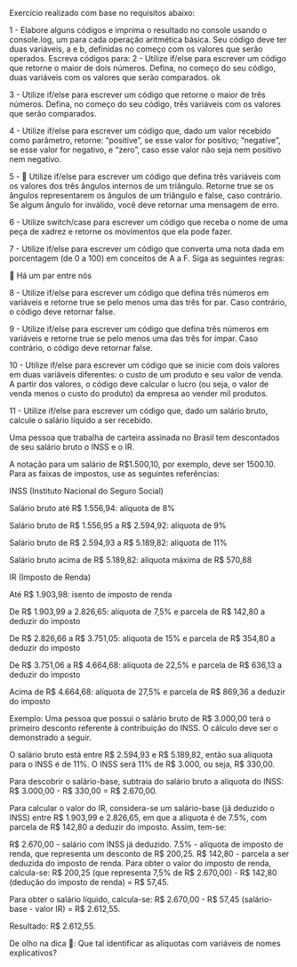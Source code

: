 Exercício realizado com base no requisitos abaixo:

1 - Elabore alguns códigos e imprima o resultado no console usando o console.log, um para cada operação aritmética básica. Seu código deve ter duas variáveis, a e b, definidas no começo com os valores que serão operados. 
Escreva códigos para:
2 - Utilize if/else para escrever um código que retorne o maior de dois números. Defina, no começo do seu código, duas variáveis com os valores que serão comparados. ok

3 - Utilize if/else para escrever um código que retorne o maior de três números. Defina, no começo do seu código, três variáveis com os valores que serão comparados.

4 - Utilize if/else para escrever um código que, dado um valor recebido como parâmetro, retorne: “positive”, se esse valor for positivo; “negative”, se esse valor for negativo, e “zero”, caso esse valor não seja nem positivo nem negativo.

5 - 🚀 Utilize if/else para escrever um código que defina três variáveis com os valores dos três ângulos internos de um triângulo. Retorne true se os ângulos representarem os ângulos de um triângulo e false, caso contrário. Se algum ângulo for inválido, você deve retornar uma mensagem de erro.

6 - Utilize switch/case para escrever um código que receba o nome de uma peça de xadrez e retorne os movimentos que ela pode fazer.

7 - Utilize if/else para escrever um código que converta uma nota dada em porcentagem (de 0 a 100) em conceitos de A a F. Siga as seguintes regras:

🚀 Há um par entre nós

8 - Utilize if/else para escrever um código que defina três números em variáveis e retorne true se pelo menos uma das três for par. Caso contrário, o código deve retornar false.

9 - Utilize if/else para escrever um código que defina três números em variáveis e retorne true se pelo menos uma das três for ímpar. Caso contrário, o código deve retornar false.

10 - Utilize if/else para escrever um código que se inicie com dois valores em duas variáveis diferentes: o custo de um produto e seu valor de venda. A partir dos valores, o código deve calcular o lucro (ou seja, o valor de venda menos o custo do produto) da empresa ao vender mil produtos.

11 - Utilize if/else para escrever um código que, dado um salário bruto, calcule o salário líquido a ser recebido.

Uma pessoa que trabalha de carteira assinada no Brasil tem descontados de seu salário bruto o INSS e o IR.

A notação para um salário de R$1.500,10, por exemplo, deve ser 1500.10. Para as faixas de impostos, use as seguintes referências:

INSS (Instituto Nacional do Seguro Social)

Salário bruto até R$ 1.556,94: alíquota de 8%

Salário bruto de R$ 1.556,95 a R$ 2.594,92: alíquota de 9%

Salário bruto de R$ 2.594,93 a R$ 5.189,82: alíquota de 11%

Salário bruto acima de R$ 5.189,82: alíquota máxima de R$ 570,88

IR (Imposto de Renda)

Até R$ 1.903,98: isento de imposto de renda

De R$ 1.903,99 a 2.826,65: alíquota de 7,5% e parcela de R$ 142,80 a deduzir do imposto

De R$ 2.826,66 a R$ 3.751,05: alíquota de 15% e parcela de R$ 354,80 a deduzir do imposto

De R$ 3.751,06 a R$ 4.664,68: alíquota de 22,5% e parcela de R$ 636,13 a deduzir do imposto

Acima de R$ 4.664,68: alíquota de 27,5% e parcela de R$ 869,36 a deduzir do imposto

Exemplo: Uma pessoa que possui o salário bruto de R$ 3.000,00 terá o primeiro desconto referente à contribuição do INSS. O cálculo deve ser o demonstrado a seguir.

O salário bruto está entre R$ 2.594,93 e R$ 5.189,82, então sua alíquota para o INSS é de 11%. O INSS será 11% de R$ 3.000, ou seja, R$ 330,00.

Para descobrir o salário-base, subtraia do salário bruto a alíquota do INSS: R$ 3.000,00 - R$ 330,00 = R$ 2.670,00.

Para calcular o valor do IR, considera-se um salário-base (já deduzido o INSS) entre R$ 1.903,99 e 2.826,65, em que a alíquota é de 7.5%, com parcela de R$ 142,80 a deduzir do imposto. Assim, tem-se:

R$ 2.670,00 - salário com INSS já deduzido.
7.5% - alíquota de imposto de renda, que representa um desconto de R$ 200,25.
R$ 142,80 - parcela a ser deduzida do imposto de renda.
Para obter o valor do imposto de renda, calcula-se: R$ 200,25 (que representa 7,5% de R$ 2.670,00) - R$ 142,80 (dedução do imposto de renda) = R$ 57,45.

Para obter o salário líquido, calcula-se: R$ 2.670,00 - R$ 57,45 (salário-base - valor IR) = R$ 2.612,55.

Resultado: R$ 2.612,55.

De olho na dica 👀: Que tal identificar as alíquotas com variáveis de nomes explicativos?
